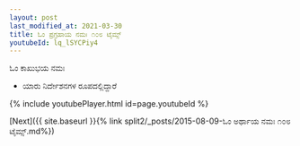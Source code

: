 ```yaml
---
layout: post
last_modified_at: 2021-03-30
title: ಓಂ ಪ್ರಗ್ರಹಾಯ ನಮಃ ೧೦೮ ಟೈಮ್ಸ್
youtubeId: lq_lSYCPiy4
---
```

 
 
 ಓಂ ಕಾಖುಭಯ ನಮಃ  
 
 -  ಯಾರು ನಿರ್ದೇಶನಗಳ ರೂಪದಲ್ಲಿದ್ದಾರೆ 
 
  
 
  
 
 
 
 
 
 


{% include youtubePlayer.html id=page.youtubeId %}
 
[Next]({{ site.baseurl }}{% link  split2/_posts/2015-08-09-ಓಂ ಅರ್ಥಾಯ ನಮಃ ೧೦೮ ಟೈಮ್ಸ್.md%})
 
